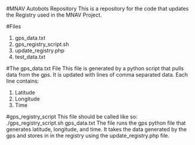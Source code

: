 #MNAV Autobots Repository
This is a repository for the code that updates the Registry used in the MNAV Project. 

#Files
1. gps_data.txt
2. gps_registry_script.sh
3. update_registry.php
4. test_data.txt

#The gps_data.txt File
This file is generated by a python script that pulls data from the gps. It is updated with lines of comma separated data. Each line contains: 
1. Latitude
2. Longitude
3. Time

#gps_registry_script
This file should be called like so: 
	./gps_registry_script.sh gps_data.txt
The file runs the gps python file that generates latitude, longitude, and time. It takes the data generated by the gps and stores in in the registry using the update_registry.php file.

 
